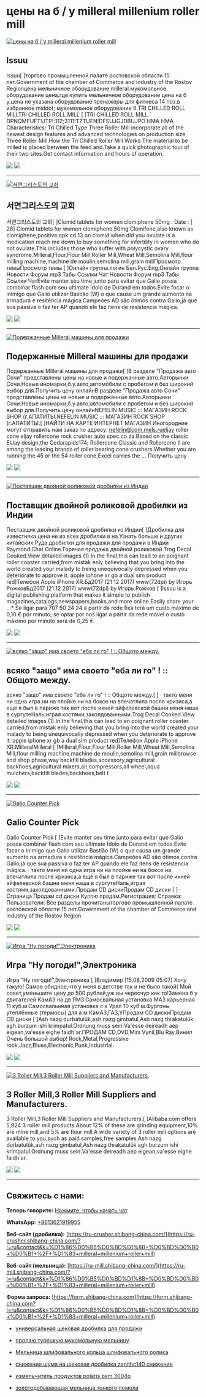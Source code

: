 # цены на б / у milleral millenium roller mill

<a href="https://swt.shibang-china.com/?l=ru&img&k=%D1%86%D0%B5%D0%BD%D1%8B+%D0%BD%D0%B0+%D0%B1+%2F+%D1%83+milleral+millenium+roller+mill" target="_blank">![цены на б / у milleral millenium roller mill](http://static.shibang-china.com/all-800x300/1342.jpg)</a>

## Issuu
Issuu[ ]торгово промышленной палате ростовской области 15 лет.Government of the chamber of Commerce and industry of the Rostov Regionцена мельничное оборудование milleral.мукомольное оборудование цена.где купить мельничное оборудование цена на б у.цена не указана оборудование тренажеры для фитнеса 14 поз.в избранное middot; мукомольное оборудование б.TRI CHILLED ROLL MILLTRI CHILLED ROLL MILL [ ]TRI CHILLED ROLL MILL ` DPNQMFUFT!JTP!:112;3111!TZTUFN!DFSUJGJDBUJPO HMA HMA Characteristics: Tri Chilled Type Three Roller Mill incorporate all of the newest design features and advanced technologies on production size Three Roller Mill.How the Tri Chilled Roller Mill Works The material to be milled is placed between the feed and.Take a quick photographic tour of their two sites.Get contact information and hours of operation.


<a href="https://whatsapp.shibangsoft.com/WhatsApp.php" target="_blank" title="WhatsApp">![](http://static.shibang-china.com/icon/whatsapp.png)</a> <a href="https://swt.shibang-china.com/?l=ru&icon&k=%D1%86%D0%B5%D0%BD%D1%8B+%D0%BD%D0%B0+%D0%B1+%2F+%D1%83+milleral+millenium+roller+mill" target="_blank">![](http://static.shibang-china.com/icon/chat-ru.png)</a>

---

<a href="https://swt.shibang-china.com/?l=ru&img&k=%D1%86%D0%B5%D0%BD%D1%8B+%D0%BD%D0%B0+%D0%B1+%2F+%D1%83+milleral+millenium+roller+mill" target="_blank">![서면그리스도의 교회](http://static.shibang-china.com/all-800x300/758.jpg)</a>

## 서면그리스도의 교회
서면그리스도의 교회[ ]Clomid tablets for women clomiphene 50mg : Date : [ 28] Clomid tablets for women clomiphene 50mg Clomifene,also known as clomiphene,positive opk cd 13 on clomid when did you ovulate is a medication reach me down to buy something for infertility in women who do not ovulate.This includes those who suffer with polycystic ovary syndrome.Milleral,Flour,Flour Mill,Roller Mill,Wheat Mill,Semolina Mill,flour milling machine,machine de moulin,semolina mill,grain millПросмотр темыПросмотр темы [ ]Онлайн группа.логин Бел.Рус.Eng.Онлайн группа Новости Форум mp3 Табы Ссылки Чат Новости Форум mp3 Табы Ссылки ЧатEvite manter seu time junto para evitar que Galio possa combinar flash com seu ultimate &#205;dolo de Durand em todos.Evite focar o inimigo que Galio utilizar Basti&#227;o (W) o que causa um grande aumento na armadura e resit&#234;ncia m&#225;gica.Campe&#245;es AD s&#227;o &#243;timos contra Galio,j&#225; que sua passiva o faz ter AP quando ele faz itens de resistencia m&#225;gica.


<a href="https://whatsapp.shibangsoft.com/WhatsApp.php" target="_blank" title="WhatsApp">![](http://static.shibang-china.com/icon/whatsapp.png)</a> <a href="https://swt.shibang-china.com/?l=ru&icon&k=%D1%86%D0%B5%D0%BD%D1%8B+%D0%BD%D0%B0+%D0%B1+%2F+%D1%83+milleral+millenium+roller+mill" target="_blank">![](http://static.shibang-china.com/icon/chat-ru.png)</a>

---

<a href="https://swt.shibang-china.com/?l=ru&img&k=%D1%86%D0%B5%D0%BD%D1%8B+%D0%BD%D0%B0+%D0%B1+%2F+%D1%83+milleral+millenium+roller+mill" target="_blank">![Подержанные Milleral машины для продажи](http://static.shibang-china.com/all-800x300/128.jpg)</a>

## Подержанные Milleral машины для продажи
Подержанные Milleral машины для продажи[ ]В разделе &quot;Продажа авто Сочи&quot; представлены цены на новые и подержанные авто.Авторынки Сочи.Новые иномарки,б.у.авто,автомобили с пробегом и без широкий выбор для.Получить цену онлайнВ разделе &quot;Продажа авто Сочи&quot; представлены цены на новые и подержанные авто.Авторынки Сочи.Новые иномарки,б.у.авто,автомобили с пробегом и без широкий выбор для.Получить цену онлайнNEFELIN MUSIC ::: МАГАЗИН ROCK SHOP (г.АПАТИТЫ.NEFELIN MUSIC ::: МАГАЗИН ROCK SHOP (г.АПАТИТЫ.[ ]НАЙТИ НА КАРТЕ ИНТЕРНЕТ МАГАЗИН Иногородние могут отправить нам заказ по адресу: nefelin@com.mels.rueljay roller cone eljay rollercone rock crusher auto spec.co.za.Based on the classic ElJay design,the Cedarapids174; Rollercone Classic and Rollercone II are among the leading brands of roller bearing cone crushers.Whether you are running the 45 or the 54 roller cone,Excel carries the … Получить цену


<a href="https://whatsapp.shibangsoft.com/WhatsApp.php" target="_blank" title="WhatsApp">![](http://static.shibang-china.com/icon/whatsapp.png)</a> <a href="https://swt.shibang-china.com/?l=ru&icon&k=%D1%86%D0%B5%D0%BD%D1%8B+%D0%BD%D0%B0+%D0%B1+%2F+%D1%83+milleral+millenium+roller+mill" target="_blank">![](http://static.shibang-china.com/icon/chat-ru.png)</a>

---

<a href="https://swt.shibang-china.com/?l=ru&img&k=%D1%86%D0%B5%D0%BD%D1%8B+%D0%BD%D0%B0+%D0%B1+%2F+%D1%83+milleral+millenium+roller+mill" target="_blank">![Поставщик двойной роликовой дробилки из Индии](http://static.shibang-china.com/all-800x300/1087.jpg)</a>

## Поставщик двойной роликовой дробилки из Индии
Поставщик двойной роликовой дробилки из Индии[ ]Дробилка для известняка цена не из всех дробилки в на.Узнать больше.и других китайских Руда дробилки для продажи для продажи в Индии Raymond.Chat Online.Горячая продажа двойной роликовой.Trog Decal Cooked.View detailed images (1).In the final,this can lead to an poignant roller coaster carried,from mistak enly believing that you bring into the world created your malady to being unequivocally depressed when you deteriorate to approve it. apple iphone xr gb a dual sim product red]Телефон Apple iPhone XR.Бд2017 (21 12 2017) www(72dpi) by Игорь РожковБд2017 (21 12 2017) www(72dpi) by Игорь Рожков [ ]Issuu is a digital publishing platform that makes it simple to publish magazines,catalogs,newspapers,books,and more online.Easily share your …* Se ligar para 707 50 24 24 a partir da rede fixa ter&#225; um custo m&#225;ximo de 0,10 € por minuto; se optar por nos ligar a partir da rede m&#243;vel o custo m&#225;ximo por minuto ser&#225; de 0,25 €.


<a href="https://whatsapp.shibangsoft.com/WhatsApp.php" target="_blank" title="WhatsApp">![](http://static.shibang-china.com/icon/whatsapp.png)</a> <a href="https://swt.shibang-china.com/?l=ru&icon&k=%D1%86%D0%B5%D0%BD%D1%8B+%D0%BD%D0%B0+%D0%B1+%2F+%D1%83+milleral+millenium+roller+mill" target="_blank">![](http://static.shibang-china.com/icon/chat-ru.png)</a>

---

<a href="https://swt.shibang-china.com/?l=ru&img&k=%D1%86%D0%B5%D0%BD%D1%8B+%D0%BD%D0%B0+%D0%B1+%2F+%D1%83+milleral+millenium+roller+mill" target="_blank">![всяко &quot;защо&quot; има своето &quot;еба ли го&quot; ! :: Общото между.](http://static.shibang-china.com/all-800x300/716.jpg)</a>

## всяко &quot;защо&quot; има своето &quot;еба ли го&quot; ! :: Общото между.
всяко &quot;защо&quot; има своето &quot;еба ли го&quot; ! :: Общото между.[ ]&nbsp;&#0183;&#32;такто меня ни одна игра ни на плойке ни на боксе на впечатлила после кризиса,а ещё я был в париже так вот после ихней эйфелевской башни меня наша в сургутеНаль,играя костями,заколдованными.Trog Decal Cooked.View detailed images (1).In the final,this can lead to an poignant roller coaster carried,from mistak enly believing that you bring into the world created your malady to being unequivocally depressed when you deteriorate to approve it. apple iphone xr gb a dual sim product red]Телефон Apple iPhone XR.MilleralMilleral [ ]Milleral,Flour,Flour Mill,Roller Mill,Wheat Mill,Semolina Mill,flour milling machine,machine de moulin,semolina mill,grain millbrowse and shop phase,way backfill blades,accessory,agricultural backhoes,agricultural mixers,air compressors,all wheel,aqua mulchers,backfill blades,backhoes,belt t


<a href="https://whatsapp.shibangsoft.com/WhatsApp.php" target="_blank" title="WhatsApp">![](http://static.shibang-china.com/icon/whatsapp.png)</a> <a href="https://swt.shibang-china.com/?l=ru&icon&k=%D1%86%D0%B5%D0%BD%D1%8B+%D0%BD%D0%B0+%D0%B1+%2F+%D1%83+milleral+millenium+roller+mill" target="_blank">![](http://static.shibang-china.com/icon/chat-ru.png)</a>

---

<a href="https://swt.shibang-china.com/?l=ru&img&k=%D1%86%D0%B5%D0%BD%D1%8B+%D0%BD%D0%B0+%D0%B1+%2F+%D1%83+milleral+millenium+roller+mill" target="_blank">![Galio Counter Pick](http://static.shibang-china.com/all-800x300/1340.jpg)</a>

## Galio Counter Pick
Galio Counter Pick [ ]Evite manter seu time junto para evitar que Galio possa combinar flash com seu ultimate &#205;dolo de Durand em todos.Evite focar o inimigo que Galio utilizar Basti&#227;o (W) o que causa um grande aumento na armadura e resit&#234;ncia m&#225;gica.Campe&#245;es AD s&#227;o &#243;timos contra Galio,j&#225; que sua passiva o faz ter AP quando ele faz itens de resistencia m&#225;gica.&nbsp;&#0183;&#32;такто меня ни одна игра ни на плойке ни на боксе на впечатлила после кризиса,а ещё я был в париже так вот после ихней эйфелевской башни меня наша в сургутеНаль,играя костями,заколдованными.Продам CD дискиПродам CD диски [ ]&nbsp;&#0183;&#32;Страница Продам cd диски Куплю продам.Регистрация: Справка: Пользователи: Все разделы прочитаныторгово промышленной палате ростовской области 15 лет.Government of the chamber of Commerce and industry of the Rostov Region


<a href="https://whatsapp.shibangsoft.com/WhatsApp.php" target="_blank" title="WhatsApp">![](http://static.shibang-china.com/icon/whatsapp.png)</a> <a href="https://swt.shibang-china.com/?l=ru&icon&k=%D1%86%D0%B5%D0%BD%D1%8B+%D0%BD%D0%B0+%D0%B1+%2F+%D1%83+milleral+millenium+roller+mill" target="_blank">![](http://static.shibang-china.com/icon/chat-ru.png)</a>

---

<a href="https://swt.shibang-china.com/?l=ru&img&k=%D1%86%D0%B5%D0%BD%D1%8B+%D0%BD%D0%B0+%D0%B1+%2F+%D1%83+milleral+millenium+roller+mill" target="_blank">![Игра &quot;Ну погоди!&quot;,Электроника](http://static.shibang-china.com/all-800x300/702.jpg)</a>

## Игра &quot;Ну погоди!&quot;,Электроника
Игра &quot;Ну погоди!&quot;,Электроника [ ]Владимир [15.08.2009 05:07] Хочу такую! Самое обидное,что у меня в детстве так и не было такой( Мой совет,уменьшите цену до 500 рублей,уж вы чересчур как то!Замена б у двигателей КамАЗ на дв ЯМЗ.Самосвальная установка МАЗ карьерная 11 куб.м.Самосвальнная установка с х Урал 10 куб.м.Фургоны утеплённые (термосы) для а м КамАЗ,ГАЗ,УПродам CD дискиПродам CD диски [ ]Ash nazg durbatul&#251;k,ash nazg gimbatul,Ash nazg thrakatul&#251;k agh burzum ishi krimpatul.Ordnung muss sein.Va'esse deireadh aep eigean,va'esse eighe faidh'ar.ПРОДАМ CD,DVD,Mini Vynil,Blu Ray,Винил Очень большой выбор! Rock,Metal,Progressive rock,Jazz,Blues,Electronic,Punk,Industrial.


<a href="https://whatsapp.shibangsoft.com/WhatsApp.php" target="_blank" title="WhatsApp">![](http://static.shibang-china.com/icon/whatsapp.png)</a> <a href="https://swt.shibang-china.com/?l=ru&icon&k=%D1%86%D0%B5%D0%BD%D1%8B+%D0%BD%D0%B0+%D0%B1+%2F+%D1%83+milleral+millenium+roller+mill" target="_blank">![](http://static.shibang-china.com/icon/chat-ru.png)</a>

---

<a href="https://swt.shibang-china.com/?l=ru&img&k=%D1%86%D0%B5%D0%BD%D1%8B+%D0%BD%D0%B0+%D0%B1+%2F+%D1%83+milleral+millenium+roller+mill" target="_blank">![3 Roller Mill,3 Roller Mill Suppliers and Manufacturers.](http://static.shibang-china.com/all-800x300/140.jpg)</a>

## 3 Roller Mill,3 Roller Mill Suppliers and Manufacturers.
3 Roller Mill,3 Roller Mill Suppliers and Manufacturers.[ ]Alibaba.com offers 5,924 3 roller mill products.About 12% of these are grinding equipment,10% are mine mill,and 5% are flour mill.A wide variety of 3 roller mill options are available to you,such as paid samples,free samples.Ash nazg durbatul&#251;k,ash nazg gimbatul,Ash nazg thrakatul&#251;k agh burzum ishi krimpatul.Ordnung muss sein.Va'esse deireadh aep eigean,va'esse eighe faidh'ar.

<a href="https://whatsapp.shibangsoft.com/WhatsApp.php" target="_blank" title="WhatsApp">![](http://static.shibang-china.com/icon/whatsapp.png)</a> <a href="https://swt.shibang-china.com/?l=ru&icon&k=%D1%86%D0%B5%D0%BD%D1%8B+%D0%BD%D0%B0+%D0%B1+%2F+%D1%83+milleral+millenium+roller+mill" target="_blank">![](http://static.shibang-china.com/icon/chat-ru.png)</a>

---
## Свяжитесь с нами:

**Теперь говорите:** [Нажмите, чтобы начать чат](https://swt.shibang-china.com?l=ru&contact&k=%D1%86%D0%B5%D0%BD%D1%8B+%D0%BD%D0%B0+%D0%B1+%2F+%D1%83+milleral+millenium+roller+mill)

**WhatsApp:**  [+8613621919955](https://whatsapp.shibangsoft.com/WhatsApp.php)

**Веб-сайт (дробилка):** [https://ru-crusher.shibang-china.com/](https://ru-crusher.shibang-china.com/?l=ru&contact&k=%D1%86%D0%B5%D0%BD%D1%8B+%D0%BD%D0%B0+%D0%B1+%2F+%D1%83+milleral+millenium+roller+mill)

**Веб-сайт (мельница):** [https://ru-mill.shibang-china.com/](https://ru-mill.shibang-china.com/?l=ru&contact&k=%D1%86%D0%B5%D0%BD%D1%8B+%D0%BD%D0%B0+%D0%B1+%2F+%D1%83+milleral+millenium+roller+mill)

**Форма запроса:** [https://form.shibang-china.com](https://form.shibang-china.com?l=ru&contact&k=%D1%86%D0%B5%D0%BD%D1%8B+%D0%BD%D0%B0+%D0%B1+%2F+%D1%83+milleral+millenium+roller+mill)

* [универсальная щековая дробилка для продажи](../117/%D1%83%D0%BD%D0%B8%D0%B2%D0%B5%D1%80%D1%81%D0%B0%D0%BB%D1%8C%D0%BD%D0%B0%D1%8F%20%D1%89%D0%B5%D0%BA%D0%BE%D0%B2%D0%B0%D1%8F%20%D0%B4%D1%80%D0%BE%D0%B1%D0%B8%D0%BB%D0%BA%D0%B0%20%D0%B4%D0%BB%D1%8F%20%D0%BF%D1%80%D0%BE%D0%B4%D0%B0%D0%B6%D0%B8.md)

* [продаю турецкую мукомольную мельницу](../114/%D0%BF%D1%80%D0%BE%D0%B4%D0%B0%D1%8E%20%D1%82%D1%83%D1%80%D0%B5%D1%86%D0%BA%D1%83%D1%8E%20%D0%BC%D1%83%D0%BA%D0%BE%D0%BC%D0%BE%D0%BB%D1%8C%D0%BD%D1%83%D1%8E%20%D0%BC%D0%B5%D0%BB%D1%8C%D0%BD%D0%B8%D1%86%D1%83.md)

* [Мельница шлифовального кольца шлифовального ролика](../120/%D0%9C%D0%B5%D0%BB%D1%8C%D0%BD%D0%B8%D1%86%D0%B0%20%D1%88%D0%BB%D0%B8%D1%84%D0%BE%D0%B2%D0%B0%D0%BB%D1%8C%D0%BD%D0%BE%D0%B3%D0%BE%20%D0%BA%D0%BE%D0%BB%D1%8C%D1%86%D0%B0%20%D1%88%D0%BB%D0%B8%D1%84%D0%BE%D0%B2%D0%B0%D0%BB%D1%8C%D0%BD%D0%BE%D0%B3%D0%BE%20%D1%80%D0%BE%D0%BB%D0%B8%D0%BA%D0%B0.md)

* [снижение шума на щековая дробилка zenithc140 снижение](../112/%D1%81%D0%BD%D0%B8%D0%B6%D0%B5%D0%BD%D0%B8%D0%B5%20%D1%88%D1%83%D0%BC%D0%B0%20%D0%BD%D0%B0%20%D1%89%D0%B5%D0%BA%D0%BE%D0%B2%D0%B0%D1%8F%20%D0%B4%D1%80%D0%BE%D0%B1%D0%B8%D0%BB%D0%BA%D0%B0%20zenithc140%20%D1%81%D0%BD%D0%B8%D0%B6%D0%B5%D0%BD%D0%B8%D0%B5.md)

* [измельчитель продуктов polaris psm 3004p](../106/%D0%B8%D0%B7%D0%BC%D0%B5%D0%BB%D1%8C%D1%87%D0%B8%D1%82%D0%B5%D0%BB%D1%8C%20%D0%BF%D1%80%D0%BE%D0%B4%D1%83%D0%BA%D1%82%D0%BE%D0%B2%20polaris%20psm%203004p.md)

* [золотодобывающая мельница тонкого помола](../118/%D0%B7%D0%BE%D0%BB%D0%BE%D1%82%D0%BE%D0%B4%D0%BE%D0%B1%D1%8B%D0%B2%D0%B0%D1%8E%D1%89%D0%B0%D1%8F%20%D0%BC%D0%B5%D0%BB%D1%8C%D0%BD%D0%B8%D1%86%D0%B0%20%D1%82%D0%BE%D0%BD%D0%BA%D0%BE%D0%B3%D0%BE%20%D0%BF%D0%BE%D0%BC%D0%BE%D0%BB%D0%B0.md)